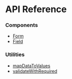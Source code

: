 # API Reference

### Components

* [Form](api/core/Form.md)
* [Field](api/core/Field.md)

### Utilities

* [mapDataToValues](api/utils/mapDataToValues.md)
* [validateWithRequired](api/utils/validateWithRequired.md)
